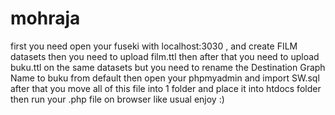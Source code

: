 # mohraja
first you need open your fuseki with localhost:3030 , and create FILM datasets then you need to upload film.ttl
then after that you need to upload buku.ttl on the same datasets but you need to rename the Destination Graph Name to buku from default 
then open your phpmyadmin and import SW.sql
after that you move all of this file into 1 folder and place it into htdocs folder 
then run your .php file on browser like usual 
enjoy :) 
